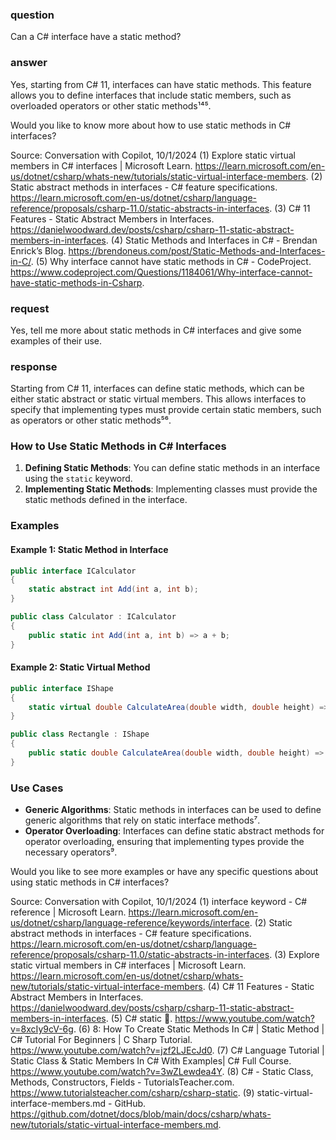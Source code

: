 ### question

Can a C# interface have a static method?

### answer

Yes, starting from C# 11, interfaces can have static methods. This feature allows you to define interfaces that include static members, such as overloaded operators or other static methods¹⁴⁵.

Would you like to know more about how to use static methods in C# interfaces?

Source: Conversation with Copilot, 10/1/2024
(1) Explore static virtual members in C# interfaces | Microsoft Learn. https://learn.microsoft.com/en-us/dotnet/csharp/whats-new/tutorials/static-virtual-interface-members.
(2) Static abstract methods in interfaces - C# feature specifications. https://learn.microsoft.com/en-us/dotnet/csharp/language-reference/proposals/csharp-11.0/static-abstracts-in-interfaces.
(3) C# 11 Features - Static Abstract Members in Interfaces. https://danielwoodward.dev/posts/csharp/csharp-11-static-abstract-members-in-interfaces.
(4) Static Methods and Interfaces in C# - Brendan Enrick’s Blog. https://brendoneus.com/post/Static-Methods-and-Interfaces-in-C/.
(5) Why interface cannot have static methods in C# - CodeProject. https://www.codeproject.com/Questions/1184061/Why-interface-cannot-have-static-methods-in-Csharp.

### request

Yes, tell me more about static methods in C# interfaces and give some examples of their use.

### response

Starting from C# 11, interfaces can define static methods, which can be either static abstract or static virtual members. This allows interfaces to specify that implementing types must provide certain static members, such as operators or other static methods⁵⁶.

### How to Use Static Methods in C# Interfaces

1. **Defining Static Methods**: You can define static methods in an interface using the `static` keyword.
2. **Implementing Static Methods**: Implementing classes must provide the static methods defined in the interface.

### Examples

#### Example 1: Static Method in Interface

```csharp
public interface ICalculator
{
    static abstract int Add(int a, int b);
}

public class Calculator : ICalculator
{
    public static int Add(int a, int b) => a + b;
}
```

#### Example 2: Static Virtual Method

```csharp
public interface IShape
{
    static virtual double CalculateArea(double width, double height) => width * height;
}

public class Rectangle : IShape
{
    public static double CalculateArea(double width, double height) => width * height;
}
```

### Use Cases

- **Generic Algorithms**: Static methods in interfaces can be used to define generic algorithms that rely on static interface methods⁷.
- **Operator Overloading**: Interfaces can define static abstract methods for operator overloading, ensuring that implementing types provide the necessary operators⁹.

Would you like to see more examples or have any specific questions about using static methods in C# interfaces?

Source: Conversation with Copilot, 10/1/2024
(1) interface keyword - C# reference | Microsoft Learn. https://learn.microsoft.com/en-us/dotnet/csharp/language-reference/keywords/interface.
(2) Static abstract methods in interfaces - C# feature specifications. https://learn.microsoft.com/en-us/dotnet/csharp/language-reference/proposals/csharp-11.0/static-abstracts-in-interfaces.
(3) Explore static virtual members in C# interfaces | Microsoft Learn. https://learn.microsoft.com/en-us/dotnet/csharp/whats-new/tutorials/static-virtual-interface-members.
(4) C# 11 Features - Static Abstract Members in Interfaces. https://danielwoodward.dev/posts/csharp/csharp-11-static-abstract-members-in-interfaces.
(5) C# static 🚫. https://www.youtube.com/watch?v=8xcIy9cV-6g.
(6) 8: How To Create Static Methods In C# | Static Method | C# Tutorial For Beginners | C Sharp Tutorial. https://www.youtube.com/watch?v=jzf2LJEcJd0.
(7) C# Language Tutorial | Static Class & Static Members In C# With Examples| C# Full Course. https://www.youtube.com/watch?v=3wZLewdea4Y.
(8) C# - Static Class, Methods, Constructors, Fields - TutorialsTeacher.com. https://www.tutorialsteacher.com/csharp/csharp-static.
(9) static-virtual-interface-members.md - GitHub. https://github.com/dotnet/docs/blob/main/docs/csharp/whats-new/tutorials/static-virtual-interface-members.md.
